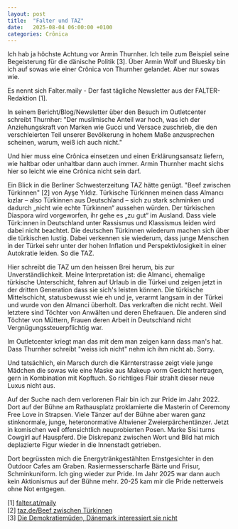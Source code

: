 ```yaml
---
layout: post
title:  "Falter und TAZ"
date:   2025-08-04 06:00:00 +0100
categories: Crônica
---
```

Ich hab ja höchste Achtung vor Armin Thurnher. Ich teile zum Beispiel seine Begeisterung für die dänische Politik [3]. Über Armin Wolf und Bluesky bin ich auf sowas wie einer Crônica von Thurnher gelandet. Aber nur sowas wie.

Es nennt sich Falter.maily - Der fast tägliche Newsletter aus der FALTER-Redaktion [1].

In seinem Bericht/Blog/Newsletter über den Besuch im Outletcenter schreibt Thurnher: "Der muslimische Anteil war hoch, was ich der Anziehungskraft von Marken wie Gucci und Versace zuschrieb, die den verschleierten Teil unserer Bevölkerung in hohem Maße anzusprechen scheinen, warum, weiß ich auch nicht."

Und hier muss eine Crônica einsetzen und einen Erklärungsansatz liefern, wie haltbar oder unhaltbar dann auch immer. Armin Thurnher macht sichs hier so leicht wie eine Crônica nicht sein darf.

Ein Blick in die Berliner Schwesterzeitung TAZ hätte genügt. "Beef zwischen Türkinnen" [2] von Ayşe Yıldız. Türkische Türkinnen meinen dass Almancı kızlar – also Türkinnen aus Deutschland – sich zu stark schminken und dadurch „nicht wie echte Türkinnen“ aussehen würden. Der türkischen Diaspora wird vorgeworfen, ihr gehe es „zu gut“ im Ausland. Dass viele Türk:innen in Deutschland unter Rassismus und Klassismus leiden wird dabei nicht beachtet. Die deutschen Türkinnen wiederum machen sich über die türkischen lustig. Dabei verkennen sie wiederum, dass junge Menschen in der Türkei sehr unter der hohen Inflation und Perspektivlosigkeit in einer Autokratie leiden. So die TAZ.

Hier schreibt die TAZ um den heissen Brei herum, bis zur Unverständlichkeit. Meine Interpretation ist: die Almanci, ehemalige türkische Unterschicht, fahren auf Urlaub in die Türkei und zeigen jetzt in der dritten Generation dass sie sich's leisten können. Die türkische Mittelschicht, statusbewusst wie eh und je, verarmt langsam in der Türkei und wurde von den Almanci überholt. Das verkraften die nicht recht. Weil letztere sind Töchter von Anwälten und deren Ehefrauen. Die anderen sind Töchter von Müttern, Frauen deren Arbeit in Deutschland nicht Vergnügungssteuerpflichtig war.

Im Outletcenter kriegt man das mit dem man zeigen kann dass man's hat. Dass Thurnher schreibt "weiss ich nicht" nehm ich ihm nicht ab. Sorry.

Und tatsächlich, ein Marsch durch die Kärnterstrasse zeigt viele junge Mädchen die sowas wie eine Maske aus Makeup vorm Gesicht hertragen, gern in Kombination mit Kopftuch. So richtiges Flair strahlt dieser neue Luxus nicht aus.

Auf der Suche nach dem verlorenen Flair bin ich zur Pride im Jahr 2022. Dort auf der Bühne am Rathausplatz proklamierte die Masterin of Ceremony Free Love in Strapsen. Viele Tänzer auf der Bühne aber waren ganz stinknormale, junge, heteronormative Altwiener Zweierpärchentänzer. Jetzt in komischen weil offensichtlich neuprobierten Posen. Marke Sisi turns Cowgirl auf Hauspferd. Die Diskrepanz zwischen Wort und Bild hat mich deplazierte Figur wieder in die Innenstadt getrieben.

Dort begrüssten mich die Energytränkgestählten Ernstgesichter in den Outdoor Cafes am Graben. Rasiermesserscharfe Bärte und Frisur, Schminkuniform. Ich ging wieder zur Pride. Im Jahr 2025 war dann auch kein Aktionismus auf der Bühne mehr. 20-25 kam mir die Pride netterweis ohne Not entgegen.

[1] [falter.at/maily](https://www.falter.at/maily)  
[2] [taz.de/Beef zwischen Türkinnen](https://taz.de/Beef-zwischen-Tuerkinnen/!6083362/)  
[3] [Die Demokratiemüden, Dänemark interessiert sie nicht](https://www.falter.at/maily/20250713/daenemark-interessiert-sie-nicht)
